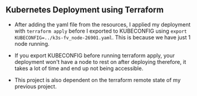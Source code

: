 ## Kubernetes Deployment using Terraform

- After adding the yaml file from the resources, I applied my deployment with `terraform apply` before I exported to KUBECONFIG using `export KUBECONFIG=../k3s-fv_node-26901.yaml`. This is because we have just 1 node running.

- If you export KUBECONFIG before running terraform apply, your deployment won't have a node to rest on after deploying therefore, it takes a lot of time and end up not being accessible.

- This project is also dependent on the terraform remote state of my previous project.